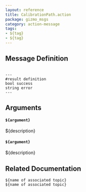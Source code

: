```yaml
---
layout: reference
title: CalibrationPath.action
package: gizmo_msgs
category: action-message
tags: 
- ${tag}
- ${tag}
---
```


## Message Definition  
```

---
#result definition
bool success
string error
---

```

## Arguments
#### `${argument}`
${description}

#### `${argument}`
${description}

## Related Documentation
``${name of associated topic}``  
``${name of associated topic}``  


